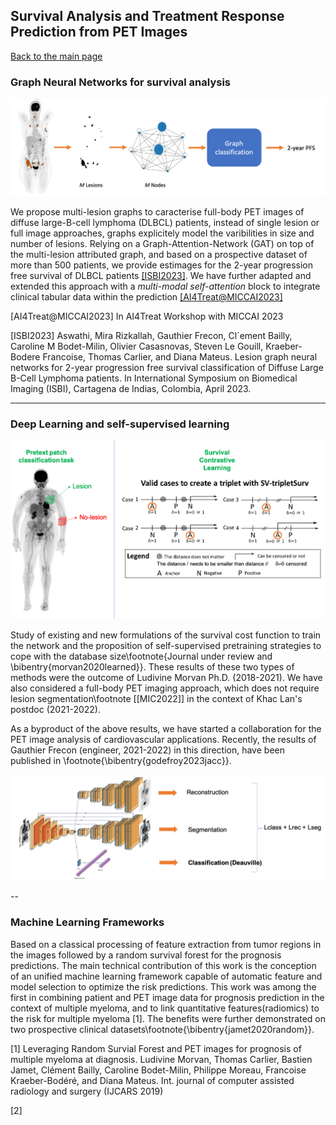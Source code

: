 ## Survival Analysis and Treatment Response Prediction from PET Images

[Back to the main page](https://dcml-cn.github.io/)

### Graph Neural Networks for survival analysis

<img src="../images/graphsurv.png"/>

We propose multi-lesion graphs to caracterise full-body PET images of diffuse large-B-cell lymphoma (DLBCL) patients, instead of single lesion or full image approaches, graphs explicitely model the varibilities in size and number of lesions. Relying on a Graph-Attention-Network (GAT) on top of the multi-lesion attributed graph, and based on a prospective dataset of more than 500 patients, we provide estimages for the 2-year progression free survival of DLBCL patients [[ISBI2023]](#isbi2023). We have further adapted and extended this approach with a *multi-modal self-attention* block to integrate clinical tabular data within the prediction [[AI4Treat@MICCAI2023]](#ai4treat2023)


<a id="ai4treat2023">[AI4Treat@MICCAI2023]</a> 
In AI4Treat Workshop with MICCAI 2023


<a id="isbi2023">[ISBI2023]</a> 
Aswathi, Mira Rizkallah, Gauthier Frecon, Cl´ement Bailly, Caroline M Bodet-Milin, Olivier Casasnovas, Steven Le Gouill, Kraeber-Bodere Francoise, Thomas Carlier, and Diana Mateus. 
Lesion graph neural networks for 2-year progression free survival classification of Diffuse Large B-Cell Lymphoma patients. 
In International Symposium on Biomedical Imaging (ISBI), Cartagena de Indias, Colombia, April 2023.


---
### Deep Learning and self-supervised learning 

<img src="../images/deepsurv.png"/>

Study of existing and new formulations of the survival cost function to train the network and the proposition of self-supervised pretraining strategies to cope with the database size\footnote{Journal under review and \bibentry{morvan2020learned}}. These results of these two types of methods were the outcome of Ludivine Morvan Ph.D. (2018-2021).  We have also considered a full-body PET imaging approach, which does not require lesion segmentation\footnote [[MIC2022]]  in the context of Khac Lan's postdoc (2021-2022).

As a byproduct of the above results, we have started a collaboration for the PET image analysis of  cardiovascular applications.  Recently,  the results of Gauthier Frecon (engineer, 2021-2022) in this direction, have been published in \footnote{\bibentry{godefroy2023jacc}}.

<img src="../images/multitask_pet.png"/>

--
### Machine Learning Frameworks

Based on a classical processing of feature extraction from tumor regions in the images followed by a random survival forest for the prognosis predictions. The main technical contribution of this work is the conception of an unified machine learning framework  capable of automatic feature and model selection to optimize the risk predictions. This work was among the first in combining patient and PET image data for prognosis prediction in the context of multiple myeloma, and to link quantitative features(radiomics) to the risk for multiple myeloma [1]. The benefits were further demonstrated on two prospective clinical datasets\footnote{\bibentry{jamet2020random}}. 

[1] Leveraging Random Survial Forest and PET images for prognosis of multiple myeloma at diagnosis.
Ludivine Morvan, Thomas Carlier, Bastien Jamet, Clément Bailly, Caroline Bodet-Milin, Philippe Moreau,
Francoise Kraeber-Bodéré, and Diana Mateus. 
Int. journal of computer assisted radiology and surgery (IJCARS 2019)

[2]
